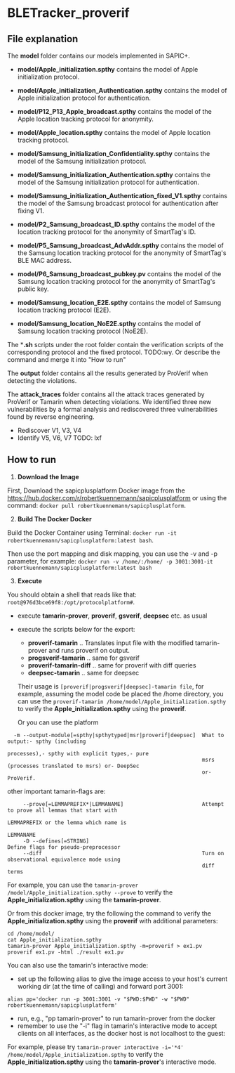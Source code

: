 # BLETracker_proverif
## File explanation

The **model** folder contains our models implemented in SAPIC+.

- **model/Apple_initialization.spthy** contains the model of Apple initialization protocol.
- **model/Apple_initialization_Authentication.spthy** contains the model of Apple initialization protocol for authentication.
- **model/P12_P13_Apple_broadcast.spthy** contains the model of the Apple location tracking protocol for anonymity.
- **model/Apple_location.spthy** contains the model of Apple location tracking protocol.


- **model/Samsung_initialization_Confidentiality.spthy** contains the model of the Samsung initialization protocol.
- **model/Samsung_initialization_Authentication.spthy** contains the model of the Samsung initialization protocol for authentication.
- **model/Samsung_initialization_Authentication_fixed_V1.spthy** contains the model of the Samsung broadcast protocol for authentication after fixing V1.
- **model/P2_Samsung_broadcast_ID.spthy** contains the model of the location tracking protocol for the anonymity of SmartTag's ID.
- **model/P5_Samsung_broadcast_AdvAddr.spthy** contains the model of the Samsung location tracking protocol for the anonymity of SmartTag's BLE MAC address.
- **model/P6_Samsung_broadcast_pubkey.pv** contains the model of the Samsung location tracking protocol for the anonymity of SmartTag's public key.
- **model/Samsung_location_E2E.spthy** contains the model of Samsung location tracking protocol (E2E).
- **model/Samsung_location_NoE2E.spthy** contains the model of Samsung location tracking protocol (NoE2E).


The ***.sh** scripts under the root folder contain the verification scripts of the corresponding protocol and the fixed protocol.
TODO:wy. Or describe the command and merge it into "How to run"

The **output** folder contains all the results generated by ProVerif when detecting the violations.

The **attack_traces** folder contains all the attack traces generated by ProVerif or Tamarin when detecting violations.
We identified three new vulnerabilities by a formal analysis and rediscovered three vulnerabilities found by reverse engineering.
- Rediscover V1, V3, V4
- Identify V5, V6, V7
TODO: lxf


## How to run
1. **Download the Image**

First, Download the sapicplusplatform Docker image from the https://hub.docker.com/r/robertkuennemann/sapicplusplatform or using the command: ```docker pull robertkuennemann/sapicplusplatform```.


2. **Build The Docker Docker**

Build the Docker Container using Terminal: ```docker run -it robertkuennemann/sapicplusplatform:latest bash```.

Then use the port mapping and disk mapping, you can use the -v and -p parameter, for example: ```docker run -v /home/:/home/ -p 3001:3001-it robertkuennemann/sapicplusplatform:latest bash```

3. **Execute**

You should obtain a shell that reads like that: `root@976d3bce69f8:/opt/protocolplatform#`.

- execute **tamarin-prover**, **proverif**, **gsverif**, **deepsec** etc. as usual
- execute the scripts below for the export:
  -  **proverif-tamarin**  .. Translates input file with the modified tamarin-prover and runs proverif on output.
  -  **progsverif-tamarin**  .. same for gsverif
  -  **proverif-tamarin-diff** .. same for proverif with diff queries
  -  **deepsec-tamarin** .. same for deepsec

    Their usage is `[proverif|progsverif|deepsec]-tamarin file`, for example, assuming the model code be placed the /home directory, you can use the ```proverif-tamarin /home/model/Apple_initialization.spthy``` to verify the **Apple_initialization.spthy** using the **proverif**.

  Or you can use the platform
```
  -m --output-module[=spthy|spthytyped|msr|proverif|deepsec]  What to output:- spthy (including
                                                              processes),- spthy with explicit types,- pure
                                                              msrs (processes translated to msrs) or- DeepSec
                                                              or- ProVerif.
```
  other important tamarin-flags are:
```
     --prove[=LEMMAPREFIX*|LEMMANAME]                         Attempt to prove all lemmas that start with
                                                              LEMMAPREFIX or the lemma which name is
                                                              LEMMANAME
     -D --defines[=STRING]                                       Define flags for pseudo-preprocessor
     --diff                                                   Turn on observational equivalence mode using
                                                              diff terms
```

For example, you can use the ```tamarin-prover /model/Apple_initialization.spthy --prove``` to verify the **Apple_initialization.spthy** using the **tamarin-prover**.

Or from this docker image, try the following the command to verify the **Apple_initialization.spthy** using the **proverif** with additional parameters:
```
cd /home/model/ 
cat Apple_initialization.spthy
tamarin-prover Apple_initialization.spthy -m=proverif > ex1.pv
proverif ex1.pv -html ./result ex1.pv 
```


You can also use the tamarin's interactive mode:

- set up the following alias to give the image access to your host's current working
  dir (at the time of calling) and forward port 3001:

```alias pp='docker run -p 3001:3001 -v "$PWD:$PWD" -w "$PWD" robertkuennemann/sapicplusplatform'```

- run, e.g., "pp tamarin-prover" to run tamarin-prover from the docker
- remember to use the "-i" flag in tamarin's interactive mode to accept clients
  on all interfaces, as the docker host is not localhost to the guest:

For example, please try ```tamarin-prover interactive -i='*4' /home/model/Apple_initialization.spthy``` to verify the **Apple_initialization.spthy** using the **tamarin-prover**'s interactive mode.

